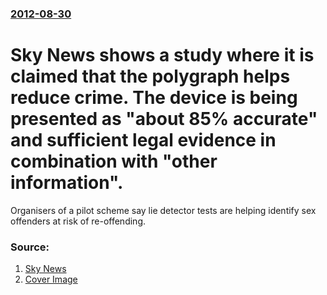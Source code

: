 ### [2012-08-30](/news/2012/08/30/index.md)

# Sky News shows a study where it is claimed that the polygraph helps reduce crime. The device is being presented as "about 85% accurate" and sufficient legal evidence in combination with "other information". 

Organisers of a pilot scheme say lie detector tests are helping identify sex offenders at risk of re-offending.


### Source:

1. [Sky News](http://news.sky.com/story/978608/sex-offender-lie-detector-tests-a-success)
1. [Cover Image](http://e3.365dm.com/16/07/1600x900/polygraph-1_3588245.jpg?20160705074925)

